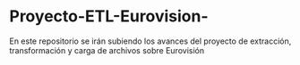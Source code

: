 # Proyecto-ETL-Eurovision-
En este repositorio se irán subiendo los avances del proyecto de extracción, transformación y carga de archivos sobre Eurovisión
